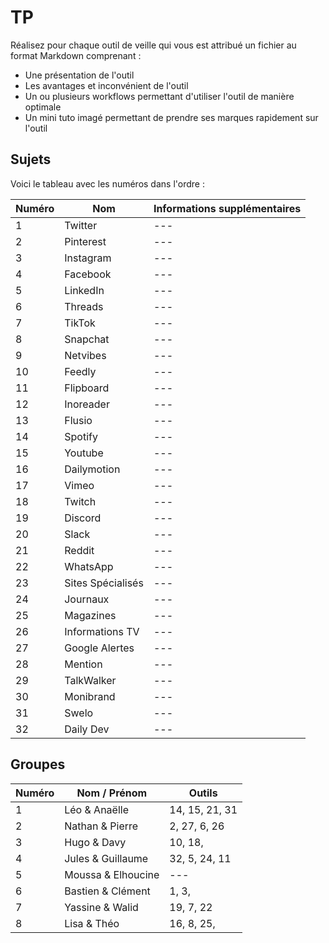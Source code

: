 # TP

Réalisez pour chaque outil de veille qui vous est attribué un fichier au format Markdown comprenant : 

- Une présentation de l'outil
- Les avantages et inconvénient de l'outil
- Un ou plusieurs workflows permettant d'utiliser l'outil de manière optimale
- Un mini tuto imagé permettant de prendre ses marques rapidement sur l'outil

## Sujets

Voici le tableau avec les numéros dans l'ordre :

| Numéro | Nom | Informations supplémentaires |
| --- | --- | --- |
| 1 | Twitter | --- |
| 2 | Pinterest | --- |
| 3 | Instagram | --- |
| 4 | Facebook | --- |
| 5 | LinkedIn | --- |
| 6 | Threads | --- |
| 7 | TikTok | --- |
| 8 | Snapchat | --- |
| 9 | Netvibes | --- |
| 10 | Feedly | --- |
| 11 | Flipboard | --- |
| 12 | Inoreader | --- |
| 13 | Flusio | --- |
| 14 | Spotify | --- |
| 15 | Youtube | --- |
| 16 | Dailymotion | --- |
| 17 | Vimeo | --- |
| 18 | Twitch | --- |
| 19 | Discord | --- |
| 20 | Slack | --- |
| 21 | Reddit | --- |
| 22 | WhatsApp | --- |
| 23 | Sites Spécialisés | --- |
| 24 | Journaux | --- |
| 25 | Magazines | --- |
| 26 | Informations TV | --- |
| 27 | Google Alertes | --- |
| 28 | Mention | --- |
| 29 | TalkWalker | --- |
| 30 | Monibrand | --- |
| 31 | Swelo | --- |
| 32 | Daily Dev | --- |



## Groupes

| Numéro | Nom / Prénom | Outils |
| --- | --- | --- |
| 1 | Léo & Anaëlle | 14, 15, 21, 31 |
| 2 | Nathan & Pierre | 2, 27, 6, 26 |
| 3 | Hugo & Davy | 10, 18,  |
| 4 | Jules & Guillaume | 32, 5, 24, 11 |
| 5 | Moussa & Elhoucine | --- |
| 6 | Bastien & Clément | 1, 3,   |
| 7 | Yassine & Walid | 19, 7, 22 |
| 8 | Lisa & Théo | 16, 8, 25,  |

